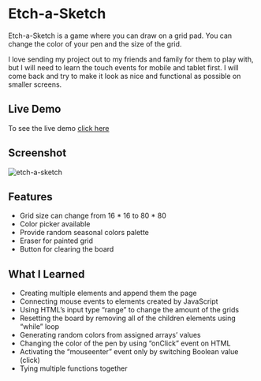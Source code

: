 # Etch-a-Sketch

Etch-a-Sketch is a game where you can draw on a grid pad. You can change the color of your pen and the size of the grid. 

I love sending my project out to my friends and family for them to play with, but I will need to learn the touch events for mobile and tablet first. I will come back and try to make it look as nice and functional as possible on smaller screens. 

## Live Demo

To see the live demo [click here]([https://etch-a-sketch-wheat.vercel.app/])


## Screenshot

![etch-a-sketch](https://user-images.githubusercontent.com/77329731/216556640-813a3183-0ca9-41a3-8b9f-1c1586adac88.png)

## Features
- Grid size can change from 16 * 16 to 80 * 80
- Color picker available
- Provide random seasonal colors palette
- Eraser for painted grid
- Button for clearing the board 

## What I Learned
- Creating multiple elements and append them the page 
- Connecting mouse events to elements created by JavaScript
- Using HTML’s input type “range” to change the amount of the grids
- Resetting the board by removing all of the children elements using “while” loop
- Generating random colors from assigned arrays’ values
- Changing the color of the pen by using “onClick” event on HTML
- Activating the “mouseenter” event only by switching Boolean value (click)
- Tying multiple functions together
